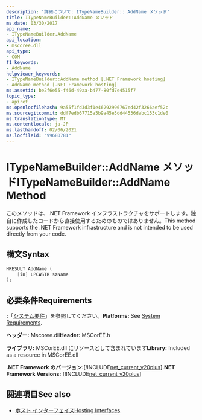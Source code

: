 ```yaml
---
description: '詳細について: ITypeNameBuilder:: AddName メソッド'
title: ITypeNameBuilder::AddName メソッド
ms.date: 03/30/2017
api_name:
- ITypeNameBuilder.AddName
api_location:
- mscoree.dll
api_type:
- COM
f1_keywords:
- AddName
helpviewer_keywords:
- ITypeNameBuilder::AddName method [.NET Framework hosting]
- AddName method [.NET Framework hosting]
ms.assetid: be2f6e55-f46d-49aa-b477-80fd7e4515f7
topic_type:
- apiref
ms.openlocfilehash: 9a55f1fd3d3f1e46292996767ed42f3266aef52c
ms.sourcegitcommit: ddf7edb67715a5b9a45e3dd44536dabc153c1de0
ms.translationtype: MT
ms.contentlocale: ja-JP
ms.lasthandoff: 02/06/2021
ms.locfileid: "99680781"
---
```

# <a name="itypenamebuilderaddname-method"></a><span data-ttu-id="f0eba-103">ITypeNameBuilder::AddName メソッド</span><span class="sxs-lookup"><span data-stu-id="f0eba-103">ITypeNameBuilder::AddName Method</span></span>

<span data-ttu-id="f0eba-104">このメソッドは、.NET Framework インフラストラクチャをサポートします。独自に作成したコードから直接使用するためのものではありません。</span><span class="sxs-lookup"><span data-stu-id="f0eba-104">This method supports the .NET Framework infrastructure and is not intended to be used directly from your code.</span></span>  
  
## <a name="syntax"></a><span data-ttu-id="f0eba-105">構文</span><span class="sxs-lookup"><span data-stu-id="f0eba-105">Syntax</span></span>  
  
```cpp  
HRESULT AddName (  
    [in] LPCWSTR szName  
);  
```  
  
## <a name="requirements"></a><span data-ttu-id="f0eba-106">必要条件</span><span class="sxs-lookup"><span data-stu-id="f0eba-106">Requirements</span></span>  

 <span data-ttu-id="f0eba-107">**:**「[システム要件](../../get-started/system-requirements.md)」を参照してください。</span><span class="sxs-lookup"><span data-stu-id="f0eba-107">**Platforms:** See [System Requirements](../../get-started/system-requirements.md).</span></span>  
  
 <span data-ttu-id="f0eba-108">**ヘッダー:** Mscoree.dll</span><span class="sxs-lookup"><span data-stu-id="f0eba-108">**Header:** MSCorEE.h</span></span>  
  
 <span data-ttu-id="f0eba-109">**ライブラリ:** MSCorEE.dll にリソースとして含まれています</span><span class="sxs-lookup"><span data-stu-id="f0eba-109">**Library:** Included as a resource in MSCorEE.dll</span></span>  
  
 <span data-ttu-id="f0eba-110">**.NET Framework のバージョン:**[!INCLUDE[net_current_v20plus](../../../../includes/net-current-v20plus-md.md)]</span><span class="sxs-lookup"><span data-stu-id="f0eba-110">**.NET Framework Versions:** [!INCLUDE[net_current_v20plus](../../../../includes/net-current-v20plus-md.md)]</span></span>  
  
## <a name="see-also"></a><span data-ttu-id="f0eba-111">関連項目</span><span class="sxs-lookup"><span data-stu-id="f0eba-111">See also</span></span>

- [<span data-ttu-id="f0eba-112">ホスト インターフェイス</span><span class="sxs-lookup"><span data-stu-id="f0eba-112">Hosting Interfaces</span></span>](hosting-interfaces.md)
